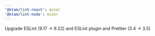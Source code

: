 ```yaml
---
'@ktam/lint-react': minor
'@ktam/lint-node': minor
---
```


Upgrade ESLint (9.17 -> 9.22) and ESLint plugin and Prettier (3.4 -> 3.5)
